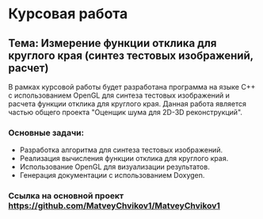 # Курсовая работа

## Тема: Измерение функции отклика для круглого края (синтез тестовых изображений, расчет)

В рамках курсовой работы будет разработана программа на языке C++ с использованием OpenGL для синтеза тестовых изображений и расчета функции отклика для круглого края. Данная работа является частью общего проекта "Оценщик шума для 2D-3D реконструкций".

### Основные задачи:
- Разработка алгоритма для синтеза тестовых изображений.
- Реализация вычисления функции отклика для круглого края.
- Использование OpenGL для визуализации результатов.
- Генерация документации с использованием Doxygen.

### Ссылка на основной проект https://github.com/MatveyChvikov1/MatveyChvikov1
